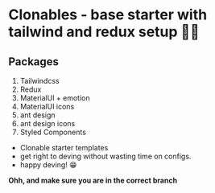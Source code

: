 # Clonables - base starter with tailwind and redux setup 🚀🚀

## Packages
1. Tailwindcss
2. Redux
3. MaterialUI + emotion
4. MaterialUI icons
5. ant design
6. ant design icons
7. Styled Components


- Clonable starter templates
- get right to deving without wasting time on configs.
- happy deving! 😁

**Ohh, and make sure you are in the correct branch**
